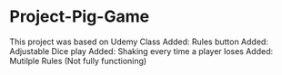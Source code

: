 # Project-Pig-Game
This project was based on Udemy Class
Added: Rules button
Added: Adjustable Dice play
Added: Shaking every time a player loses
Added: Mutilple Rules (Not fully functioning)
